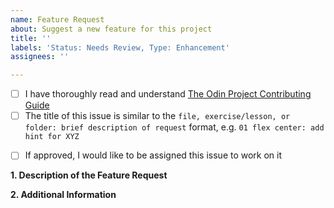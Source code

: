```yaml
---
name: Feature Request
about: Suggest a new feature for this project 
title: ''
labels: 'Status: Needs Review, Type: Enhancement'
assignees: ''

---
```

<!-- Thank you for taking the time to submit a new feature request to The Odin Project. In order to get issues closed in a reasonable amount of time, you must include a baseline of information about the feature you are proposing. Please read this template in its entirety before filling it out to ensure that it is filled out correctly. -->

<!-- Complete the following REQUIRED checkboxes by replacing the whitespace between the square brackets with an 'x', e.g. [x]. -->
- [ ] I have thoroughly read and understand [The Odin Project Contributing Guide](https://github.com/thatblindgeye/css-exercises/blob/main/CONTRIBUTING.md)
- [ ] The title of this issue is similar to the `file, exercise/lesson, or folder: brief description of request` format, e.g. `01 flex center: add hint for XYZ`

<!-- The following checkbox is OPTIONAL. Completing it does not guarantee you will be assigned this issue, but rather lets us know you are interested in working on it. -->
- [ ] If approved, I would like to be assigned this issue to work on it

**1. Description of the Feature Request**
<!-- A clear and concise description of what the feature is. Also include how it would be useful/beneficial or what problem(s) it would solve. -->


**2. Additional Information**
<!-- Any additional information or screenshots about the feature request. -->

